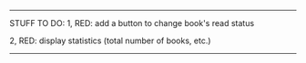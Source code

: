 ***
STUFF TO DO: 
1, RED: add a button to change book's read status

2, RED: display statistics (total number of books, etc.)
***
